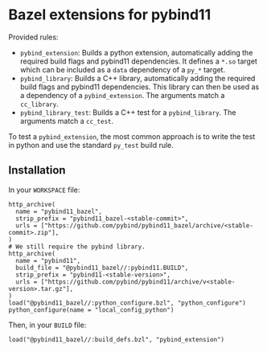 # Bazel extensions for pybind11

Provided rules:

- `pybind_extension`: Builds a python extension, automatically adding the
  required build flags and pybind11 dependencies. It defines a `*.so` target
  which can be included as a `data` dependency of a `py_*` target.
- `pybind_library`: Builds a C++ library, automatically adding the required
  build flags and pybind11 dependencies. This library can then be used as a
  dependency of a `pybind_extension`. The arguments match a `cc_library`.
- `pybind_library_test`: Builds a C++ test for a `pybind_library`. The arguments
  match a `cc_test`.

To test a `pybind_extension`, the most common approach is to write the test in
python and use the standard `py_test` build rule.

## Installation

In your `WORKSPACE` file:

```starlark
http_archive(
  name = "pybind11_bazel",
  strip_prefix = "pybind11_bazel-<stable-commit>",
  urls = ["https://github.com/pybind/pybind11_bazel/archive/<stable-commit>.zip"],
)
# We still require the pybind library.
http_archive(
  name = "pybind11",
  build_file = "@pybind11_bazel//:pybind11.BUILD",
  strip_prefix = "pybind11-<stable-version>",
  urls = ["https://github.com/pybind/pybind11/archive/v<stable-version>.tar.gz"],
)
load("@pybind11_bazel//:python_configure.bzl", "python_configure")
python_configure(name = "local_config_python")
```

Then, in your `BUILD` file:

```starlark
load("@pybind11_bazel//:build_defs.bzl", "pybind_extension")
```
